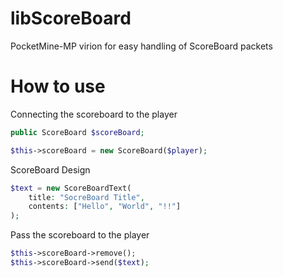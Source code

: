 # libScoreBoard
PocketMine-MP virion for easy handling of ScoreBoard packets

# How to use

Connecting the scoreboard to the player
```php
public ScoreBoard $scoreBoard;

$this->scoreBoard = new ScoreBoard($player);
```

ScoreBoard Design
```php
$text = new ScoreBoardText(
	title: "SocreBoard Title",
	contents: ["Hello", "World", "!!"]
);
```

Pass the scoreboard to the player
```php
$this->scoreBoard->remove();
$this->scoreBoard->send($text);
```
